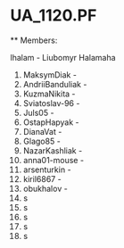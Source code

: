 # UA_1120.PF

** Members:

lhalam - Liubomyr Halamaha
1) MaksymDiak - 
2) AndriiBanduliak - 
3) KuzmaNikita - 
4) Sviatoslav-96 - 
5) Juls05 - 
6) OstapHapyak - 
7) DianaVat - 
8) Glago85 - 
9) NazarKashliak - 
10) anna01-mouse - 
11) arsenturkin - 
12) kiril6867 - 
13) obukhalov - 
14) s
15) s
16) s
17) s
18) s


